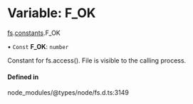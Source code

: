 # Variable: F\_OK

[fs](../modules/fs.md).[constants](../modules/fs.constants.md).F_OK

• `Const` **F\_OK**: `number`

Constant for fs.access(). File is visible to the calling process.

#### Defined in

node_modules/@types/node/fs.d.ts:3149
